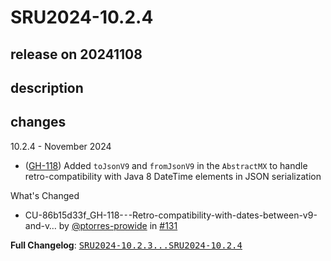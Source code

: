 # SRU2024-10.2.4

## release on 20241108

## description

## changes

10.2.4 - November 2024

* (<a class="issue-link js-issue-link" data-error-text="Failed to load title" data-id="2392277738" data-permission-text="Title is private" data-url="https://github.com/prowide/prowide-iso20022/issues/118" data-hovercard-type="issue" data-hovercard-url="/prowide/prowide-iso20022/issues/118/hovercard" href="https://github.com/prowide/prowide-iso20022/issues/118">GH-118</a>) Added <code>toJsonV9</code> and <code>fromJsonV9</code> in the <code>AbstractMX</code> to handle retro-compatibility with Java 8 DateTime elements in JSON serialization

What's Changed

* CU-86b15d33f_GH-118-⁃-Retro-compatibility-with-dates-between-v9-and-v… by <a class="user-mention notranslate" data-hovercard-type="user" data-hovercard-url="/users/ptorres-prowide/hovercard" data-octo-click="hovercard-link-click" data-octo-dimensions="link_type:self" href="https://github.com/ptorres-prowide">@ptorres-prowide</a> in <a class="issue-link js-issue-link" data-error-text="Failed to load title" data-id="2633714281" data-permission-text="Title is private" data-url="https://github.com/prowide/prowide-iso20022/issues/131" data-hovercard-type="pull_request" data-hovercard-url="/prowide/prowide-iso20022/pull/131/hovercard" href="https://github.com/prowide/prowide-iso20022/pull/131">#131</a>

<strong>Full Changelog</strong>: <a class="commit-link" href="https://github.com/prowide/prowide-iso20022/compare/SRU2024-10.2.3...SRU2024-10.2.4"><tt>SRU2024-10.2.3...SRU2024-10.2.4</tt></a>

